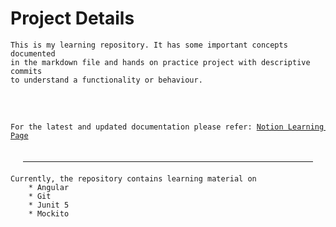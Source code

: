 # Project Details

    This is my learning repository. It has some important concepts documented
    in the markdown file and hands on practice project with descriptive commits
    to understand a functionality or behaviour. 

<br>

<pre>
    <code>
For the latest and updated documentation please refer: <a href="https://www.notion.so/4f8bd22a3874404a9f42cee0f8052488?v=4600fbf35ce34b4782b1f15e7f40ce94&pvs=4">Notion Learning Page</a>
    </code>
</pre>

<hr style = 'margin: 20px'></hr>

    Currently, the repository contains learning material on
        * Angular
        * Git
        * Junit 5
        * Mockito
